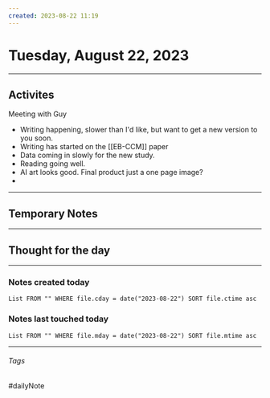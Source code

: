 ```yaml
---
created: 2023-08-22 11:19
---
```


# Tuesday, August 22, 2023

---

## Activites

Meeting with Guy
- Writing happening, slower than I'd like, but want to get a new version to you soon.
- Writing has started on the [[EB-CCM]] paper
- Data coming in slowly for the new study.
- Reading going well.
- AI art looks good. Final product just a one page image?
- 
---

## Temporary Notes


---

## Thought for the day

---

### Notes created today
```dataview
List FROM "" WHERE file.cday = date("2023-08-22") SORT file.ctime asc
```

### Notes last touched today
```dataview
List FROM "" WHERE file.mday = date("2023-08-22") SORT file.mtime asc
```
---

###### Tags

#dailyNote
